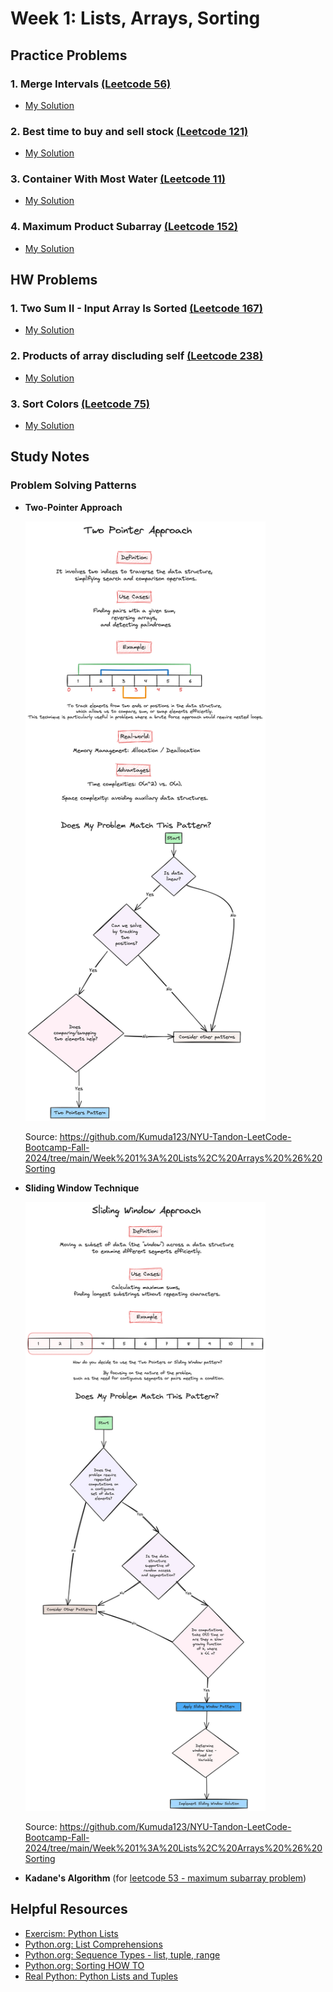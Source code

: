 # Week 1: Lists, Arrays, Sorting

## Practice Problems
### 1. Merge Intervals [(Leetcode 56)](https://leetcode.com/problems/merge-intervals/description/) 
  - [My Solution](https://github.com/ahhyun-moon/nyu-leetcode-bootcamp/blob/main/Week1/leetcode_56.py)
### 2. Best time to buy and sell stock [(Leetcode 121)](https://leetcode.com/problems/best-time-to-buy-and-sell-stock/description/)
  - [My Solution](https://github.com/ahhyun-moon/nyu-leetcode-bootcamp/blob/main/Week1/leetcode_121.py)
### 3. Container With Most Water [(Leetcode 11)](https://leetcode.com/problems/container-with-most-water/description/) 
  - [My Solution](https://github.com/ahhyun-moon/nyu-leetcode-bootcamp/blob/main/Week1/leetcode_11.py)
### 4. Maximum Product Subarray [(Leetcode 152)](https://leetcode.com/problems/maximum-product-subarray/description/) 
  - [My Solution]()

## HW Problems
### 1. Two Sum II - Input Array Is Sorted [(Leetcode 167)](https://leetcode.com/problems/two-sum-ii-input-array-is-sorted/description/)
  - [My Solution](https://github.com/ahhyun-moon/nyu-leetcode-bootcamp/blob/main/Week1/leetcode_167.py)
### 2. Products of array discluding self [(Leetcode 238)](https://leetcode.com/problems/product-of-array-except-self/description/)
  - [My Solution](https://github.com/ahhyun-moon/nyu-leetcode-bootcamp/blob/main/Week1/leetcode_238.py)
### 3. Sort Colors  [(Leetcode 75)](https://leetcode.com/problems/sort-colors/description/)
  - [My Solution](https://github.com/ahhyun-moon/nyu-leetcode-bootcamp/blob/main/Week1/leetcode_75.py)

## Study Notes
### Problem Solving Patterns
  - **Two-Pointer Approach**

    <img src="https://github.com/ahhyun-moon/nyu-leetcode-bootcamp/blob/main/Week1/TwoPointerApproach.png" width="80%"/>
    
    Source: https://github.com/Kumuda123/NYU-Tandon-LeetCode-Bootcamp-Fall-2024/tree/main/Week%201%3A%20Lists%2C%20Arrays%20%26%20Sorting


  - **Sliding Window Technique**
    
    <img src="https://github.com/ahhyun-moon/nyu-leetcode-bootcamp/blob/main/Week1/SlidingWindowApproach.png" width="80%"/>
    
    Source: https://github.com/Kumuda123/NYU-Tandon-LeetCode-Bootcamp-Fall-2024/tree/main/Week%201%3A%20Lists%2C%20Arrays%20%26%20Sorting

- **Kadane's Algorithm** (for [leetcode 53 - maximum subarray problem](https://leetcode.com/problems/maximum-subarray/description/))

## Helpful Resources
- [Exercism: Python Lists](https://exercism.org/tracks/python/concepts/lists)
- [Python.org: List Comprehensions](https://docs.python.org/3/tutorial/datastructures.html#list-comprehensions)
- [Python.org: Sequence Types - list, tuple, range](https://docs.python.org/3/library/stdtypes.html#sequence-types-list-tuple-range)
- [Python.org: Sorting HOW TO](https://docs.python.org/3/howto/sorting.html#)
- [Real Python: Python Lists and Tuples](https://realpython.com/python-lists-tuples/) 
